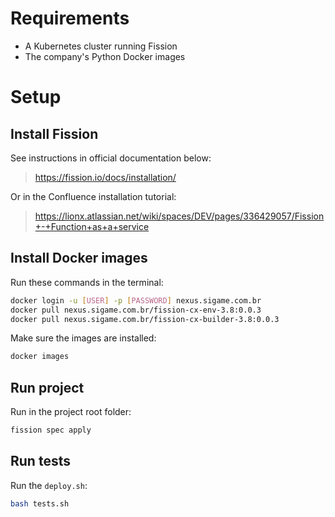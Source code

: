 # Requirements

- A Kubernetes cluster running Fission
- The company's Python Docker images

# Setup

## Install Fission
See instructions in official documentation below:
> https://fission.io/docs/installation/

Or in the Confluence installation tutorial:
> https://lionx.atlassian.net/wiki/spaces/DEV/pages/336429057/Fission+-+Function+as+a+service

## Install Docker images

Run these commands in the terminal:
```bash
docker login -u [USER] -p [PASSWORD] nexus.sigame.com.br
docker pull nexus.sigame.com.br/fission-cx-env-3.8:0.0.3
docker pull nexus.sigame.com.br/fission-cx-builder-3.8:0.0.3
```

Make sure the images are installed:
```bash
docker images 
```

## Run project

Run in the project root folder:

```bash
fission spec apply
```

## Run tests

Run the `deploy.sh`:

```bash
bash tests.sh
```

